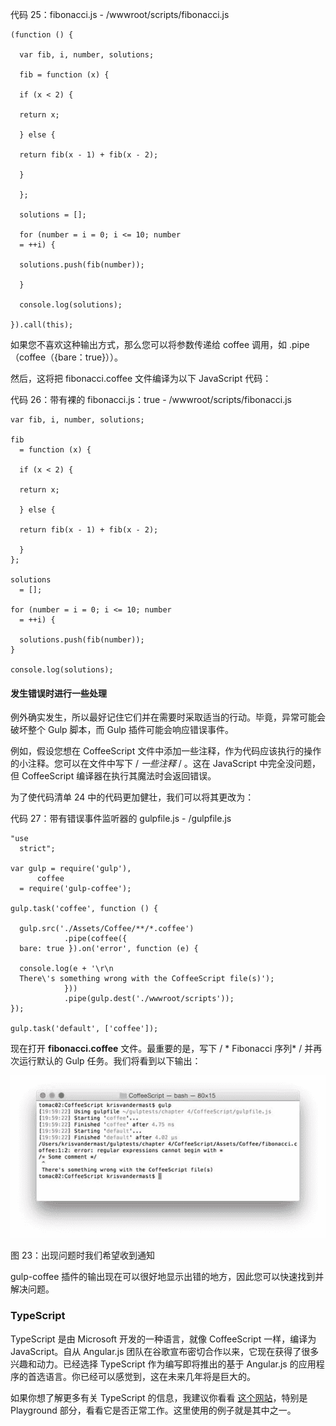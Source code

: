  

代码 25：fibonacci.js - /wwwroot/scripts/fibonacci.js

```
(function () {

  var fib, i, number, solutions;

  fib = function (x) {

  if (x < 2) {

  return x;

  } else {

  return fib(x - 1) + fib(x - 2);

  }

  };

  solutions = [];

  for (number = i = 0; i <= 10; number
  = ++i) {

  solutions.push(fib(number));

  }

  console.log(solutions);

}).call(this);

```

如果您不喜欢这种输出方式，那么您可以将参数传递给 coffee 调用，如 .pipe（coffee（{bare：true}））。

然后，这将把 fibonacci.coffee 文件编译为以下 JavaScript 代码：

代码 26：带有裸的 fibonacci.js：true - /wwwroot/scripts/fibonacci.js

```
var fib, i, number, solutions;

fib
  = function (x) {

  if (x < 2) {

  return x;

  } else {

  return fib(x - 1) + fib(x - 2);

  }
};

solutions
  = [];

for (number = i = 0; i <= 10; number
  = ++i) {

  solutions.push(fib(number));
}

console.log(solutions);

```

#### 发生错误时进行一些处理

例外确实发生，所以最好记住它们并在需要时采取适当的行动。毕竟，异常可能会破坏整个 Gulp 脚本，而 Gulp 插件可能会响应错误事件。

例如，假设您想在 CoffeeScript 文件中添加一些注释，作为代码应该执行的操作的小注释。您可以在文件中写下 / *一些注释* / 。这在 JavaScript 中完全没问题，但 CoffeeScript 编译器在执行其魔法时会返回错误。

为了使代码清单 24 中的代码更加健壮，我们可以将其更改为：

代码 27：带有错误事件监听器的 gulpfile.js - /gulpfile.js

```
"use
  strict";

var gulp = require('gulp'),
      coffee
  = require('gulp-coffee');

gulp.task('coffee', function () {

  gulp.src('./Assets/Coffee/**/*.coffee')
            .pipe(coffee({
  bare: true }).on('error', function (e) {

  console.log(e + '\r\n
  There\'s something wrong with the CoffeeScript file(s)');
            }))
            .pipe(gulp.dest('./wwwroot/scripts'));
});

gulp.task('default', ['coffee']);

```

现在打开 **fibonacci.coffee** 文件。最重要的是，写下 / * Fibonacci 序列* / 并再次运行默认的 Gulp 任务。我们将看到以下输出：

![](img/00027.jpeg)

图 23：出现问题时我们希望收到通知

gulp-coffee 插件的输出现在可以很好地显示出错的地方，因此您可以快速找到并解决问题。

### TypeScript

TypeScript 是由 Microsoft 开发的一种语言，就像 CoffeeScript 一样，编译为 JavaScript。自从 Angular.js 团队在谷歌宣布密切合作以来，它现在获得了很多兴趣和动力。已经选择 TypeScript 作为编写即将推出的基于 Angular.js 的应用程序的首选语言。你已经可以感觉到，这在未来几年将是巨大的。

如果你想了解更多有关 TypeScript 的信息，我建议你看看  [这个网站](http://www.typescriptlang.org/)，特别是 Playground 部分，看看它是否正常工作。这里使用的例子就是其中之一。